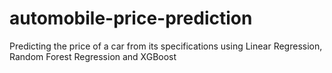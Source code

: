 # automobile-price-prediction
Predicting the price of a car from its specifications using Linear Regression, Random Forest Regression and XGBoost
